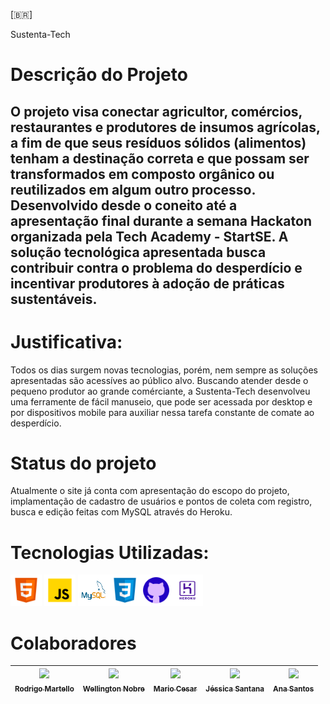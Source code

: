 [:brazil:]

Sustenta-Tech
# Descrição do Projeto
## O projeto visa conectar agricultor, comércios, restaurantes e produtores de insumos agrícolas, a fim de que seus resíduos sólidos (alimentos) tenham a destinação correta e que possam ser transformados em composto orgânico ou reutilizados em algum outro processo. Desenvolvido desde o coneito até a apresentação final durante a semana Hackaton organizada pela Tech Academy - StartSE. A solução tecnológica apresentada busca contribuir contra o problema do  desperdício e incentivar produtores à adoção de práticas sustentáveis.

# Justificativa:
Todos os dias surgem novas tecnologias, porém, nem sempre as soluções apresentadas são acessíves ao público alvo. Buscando atender desde o pequeno produtor ao grande comérciante, a Sustenta-Tech desenvolveu uma ferramente de fácil manuseio, que pode ser acessada por desktop e por dispositivos mobile para auxiliar nessa tarefa constante de comate ao desperdício.

# Status do projeto
Atualmente o site já conta com apresentação do escopo do projeto, implamentação de cadastro de usuários e pontos de coleta com registro, busca e edição feitas com MySQL através do Heroku.

# Tecnologias Utilizadas:
<p> <img src="https://raw.githubusercontent.com/Wellpt/TechTeamProject/ea8b4dc3b6f1aee6a1887fedbf2771311766d34a/Imagens/links%20readme/html-5.svg" width="50px" height="50px" name="HTML5"> <img src="https://raw.githubusercontent.com/Wellpt/TechTeamProject/ea8b4dc3b6f1aee6a1887fedbf2771311766d34a/Imagens/links%20readme/JS.svg" width="50px" height="50px"> <img src="https://raw.githubusercontent.com/Wellpt/TechTeamProject/ea8b4dc3b6f1aee6a1887fedbf2771311766d34a/Imagens/links%20readme/mysql.png" width="50px" height="50px"><img src="https://raw.githubusercontent.com/Wellpt/TechTeamProject/ea8b4dc3b6f1aee6a1887fedbf2771311766d34a/Imagens/links%20readme/css-3.svg" width="50px" height="50px"><img src="https://raw.githubusercontent.com/Wellpt/TechTeamProject/ea8b4dc3b6f1aee6a1887fedbf2771311766d34a/Imagens/links%20readme/github2.svg" width="50px" height="50px"><img src="https://raw.githubusercontent.com/Wellpt/TechTeamProject/ea8b4dc3b6f1aee6a1887fedbf2771311766d34a/Imagens/links%20readme/heroku.png" width="50px" height="50px"></p>

# Colaboradores
| [<img src="https://avatars.githubusercontent.com/u/85394826?s=400&u=dde1ad05ed51bc897617f015a6509f4f537ce5be&v=4" width=115><br><sub>Rodrigo Martello</sub>](https://github.com/Rodrigoluma) |  [<img src="https://avatars.githubusercontent.com/u/107427628?v=4" width=115><br><sub>Wellington Nobre</sub>](https://github.com/WellingtonNobre) |  [<img src="https://avatars.githubusercontent.com/u/107722708?v=4" width=115><br><sub>Mario Cesar</sub>](https://github.com/MarioCesarCF) | [<img src="https://avatars.githubusercontent.com/u/105378159?v=4" width=115><br><sub>Jéssica Santana</sub>](https://github.com/DJehSantana) | [<img src="https://avatars.githubusercontent.com/u/104070821?v=4" width=115><br><sub>Ana Santos</sub>](https://github.com/anikape) | 
| :---: | :---: | :---: | :---: | :---: |
